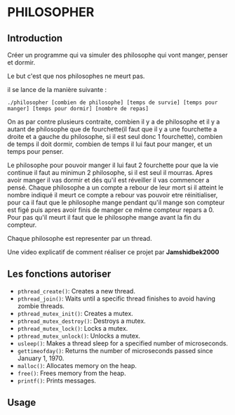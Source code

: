 # PHILOSOPHER

## Introduction
Créer un programme qui va simuler des philosophe qui vont manger, penser et dormir.

Le but c'est que nos philosophes ne meurt pas.

il se lance de la manière suivante :

```
./philosopher [combien de philosophe] [temps de survie] [temps pour manger] [temps pour dormir] [nombre de repas]
```
On as par contre plusieurs contraite, combien il y a de philosophe et il y a autant de philosophe que de fourchette(il faut que il y a une fourchette a droite et a gauche du philosophe, si il est seul donc 1 fourchette), combien de temps il doit dormir, combien de temps il lui faut pour manger, et un temps pour penser.

Le philosophe pour pouvoir manger il lui faut 2 fourchette pour que la vie continue il faut au minimun 2 philosophe, si il est seul il mourras. Apres avoir manger il vas dormir et dés qu'il est réveiller il vas commencer a pensé. Chaque philosophe a un compte a rebour de leur mort si il atteint le nombre indiqué il meurt ce compte a rebour vas pouvoir etre réinitialiser, pour ca il faut que le philosophe mange pendant qu'il mange son compteur est figé puis apres avoir finis de manger ce même compteur repars a 0. Pour pas qu'il meurt il faut que le philosophe mange avant la fin du compteur.

Chaque philosophe est representer par un thread.

Une video explicatif de comment réaliser ce projet par **Jamshidbek2000**

## Les fonctions autoriser
* ``pthread_create()``: Creates a new thread.
* ``pthread_join()``: Waits until a specific thread finishes to avoid having zombie threads.
* ``pthread_mutex_init()``: Creates a mutex.
* ``pthread_mutex_destroy()``: Destroys a mutex.
* ``pthread_mutex_lock()``: Locks a mutex.
* ``pthread_mutex_unlock()``: Unlocks a mutex.
* ``usleep()``: Makes a thread sleep for a specified number of microseconds.
* ``gettimeofday()``: Returns the number of microseconds passed since January 1, 1970.
* ``malloc()``: Allocates memory on the heap.
* ``free()``: Frees memory from the heap.
* ``printf()``: Prints messages.

## Usage